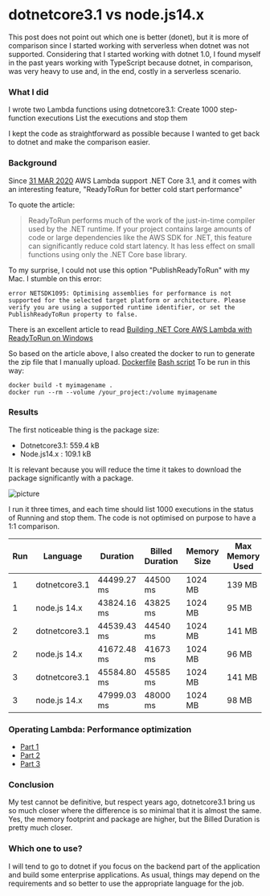 # dotnetcore3.1 vs node.js14.x

This post does not point out which one is better (donet), but it is more of comparison since I started working with serverless when dotnet was not supported. 
Considering that I started working with dotnet 1.0, I found myself in the past years working with TypeScript because dotnet, in comparison, was very heavy to use and, in the end, costly in a serverless scenario.

### What I did ###

I wrote two Lambda functions using dotnetcore3.1:
Create 1000 step-function executions
List the executions and stop them

I kept the code as straightforward as possible because I wanted to get back to dotnet and make the comparison easier. 

### Background ###

Since [31 MAR 2020](https://aws.amazon.com/blogs/compute/announcing-aws-lambda-supports-for-net-core-3-1/) AWS Lambda support .NET Core 3.1, and it comes with an interesting feature, "ReadyToRun for better cold start performance"
 
To quote the article:
>ReadyToRun performs much of the work of the just-in-time compiler used by the .NET runtime. If your project contains large amounts of code or large dependencies like the AWS SDK for .NET, this feature can significantly reduce cold start latency. It has less effect on small
functions using only the .NET Core base library.

To my surprise, I could not use this option "PublishReadyToRun" with my Mac. I stumble on this error:

```error NETSDK1095: Optimising assemblies for performance is not supported for the selected target platform or architecture. Please verify you are using a supported runtime identifier, or set the PublishReadyToRun property to false.```

There is an excellent article to read [Building .NET Core AWS Lambda with ReadyToRun on Windows](https://medium.com/@dubtsev/building-net-core-aws-lambda-with-readytorun-on-windows-8a37734e6eda)

So based on the article above, I also created the docker to run to generate the zip file that I manually upload.
[Dockerfile](https://github.com/ymwjbxxq/dotnetcore3.1-vs-nodejs-aws-stepfunction-test/blob/main/src/StopRunningStepFunctionExecution/Dockerfile)
[Bash script](https://github.com/ymwjbxxq/dotnetcore3.1-vs-nodejs-aws-stepfunction-test/blob/main/src/StopRunningStepFunctionExecution/build.sh)
To be run in this way:
```
docker build -t myimagename .
docker run --rm --volume /your_project:/volume myimagename
```
### Results ###

The first noticeable thing is the package size:

* Dotnetcore3.1: 559.4 kB
* Node.js14.x  : 109.1 kB

It is relevant because you will reduce the time it takes to download the package significantly with a package. 

![picture](https://github.com/ymwjbxxq/dotnetcore3.1-vs-nodejs-aws-stepfunction-test/blob/main/performance1.png)

I run it three times, and each time should list 1000 executions in the status of Running and stop them.
The code is not optimised on purpose to have a 1:1 comparison.

Run | Language | Duration | Billed Duration | Memory Size | Max Memory Used  | Init Duration
------------ |------------ | ------------ |------------ |------------ |------------ |------------ 
1 | dotnetcore3.1 | 44499.27 ms | 44500 ms | 1024 MB | 139 MB | 288.77 ms
1 | node.js 14.x | 43824.16 ms | 43825 ms | 1024 MB | 95 MB | 288.77 ms
2 | dotnetcore3.1 | 44539.43 ms | 44540 ms | 1024 MB | 141 MB |  -
2 | node.js 14.x | 41672.48 ms | 41673 ms | 1024 MB | 96 MB |  -
3 | dotnetcore3.1 | 45584.80 ms | 45585 ms | 1024 MB | 141 MB | -
3 | node.js 14.x | 47999.03 ms | 48000 ms | 1024 MB | 98 MB | -

### Operating Lambda: Performance optimization ###

* [Part 1](https://aws.amazon.com/blogs/compute/operating-lambda-performance-optimization-part-1/)
* [Part 2](https://aws.amazon.com/blogs/compute/operating-lambda-performance-optimization-part-2/)
* [Part 3](https://aws.amazon.com/blogs/compute/operating-lambda-performance-optimization-part-3/)

### Conclusion ###

My test cannot be definitive, but respect years ago, dotnetcore3.1 bring us so much closer where the difference is so minimal that it is almost the same. 
Yes, the memory footprint and package are higher, but the Billed Duration is pretty much closer.

### Which one to use? ### 
I will tend to go to dotnet if you focus on the backend part of the application and build some enterprise applications. As usual, things may depend on the requirements and so better to use the appropriate language for the job.
